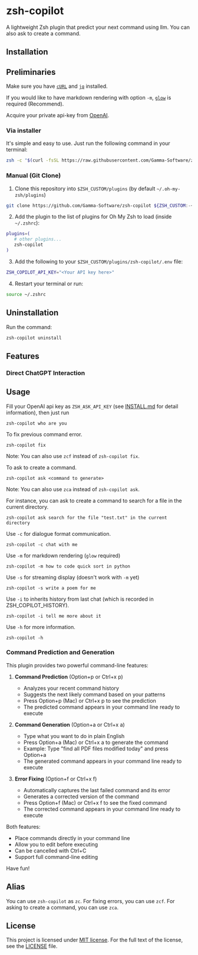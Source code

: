 # zsh-copilot

A lightweight Zsh plugin that predict your next command using llm. You can also ask to create a command.

## Installation

## Preliminaries

Make sure you have [`cURL`](https://curl.se/) and [`jq`](https://stedolan.github.io/jq/) installed.

If you would like to have markdown rendering with option `-m`, [`glow`](https://github.com/charmbracelet/glow) is required (Recommend).

Acquire your private api-key from [OpenAI](https://platform.openai.com/account/api-keys).

### Via installer

It's simple and easy to use. Just run the following command in your terminal:

```sh
zsh -c "$(curl -fsSL https://raw.githubusercontent.com/Gamma-Software/zsh-copilot/refs/heads/master/install.sh)"
```

### Manual (Git Clone)

1. Clone this repository into `$ZSH_CUSTOM/plugins` (by default `~/.oh-my-zsh/plugins`)

```sh
git clone https://github.com/Gamma-Software/zsh-copilot ${ZSH_CUSTOM:-~/.oh-my-zsh}/plugins/zsh-copilot
```

2. Add the plugin to the list of plugins for Oh My Zsh to load (inside `~/.zshrc`):

```sh
plugins=(
   # other plugins...
   zsh-copilot
)
```

3. Add the following to your `$ZSH_CUSTOM/plugins/zsh-copilot/.env` file:
```sh
ZSH_COPILOT_API_KEY="<Your API key here>"
```

4. Restart your terminal or run:
```sh
source ~/.zshrc
```

## Uninstallation

Run the command:
```sh
zsh-copilot uninstall
```

## Features

### Direct ChatGPT Interaction

## Usage

Fill your OpenAI api key as `ZSH_ASK_API_KEY` (see [INSTALL.md](INSTALL.md) for detail information), then just run

```
zsh-copilot who are you
```

To fix previous command error.

```
zsh-copilot fix
```

Note: You can also use `zcf` instead of `zsh-copilot fix`.

To ask to create a command.

```
zsh-copilot ask <command to generate>
```

Note: You can also use `zca` instead of `zsh-copilot ask`.

For instance, you can ask to create a command to search for a file in the current directory.

```
zsh-copilot ask search for the file "test.txt" in the current directory
```

Use `-c` for dialogue format communication.

```
zsh-copilot -c chat with me
```

Use `-m` for markdown rendering (`glow` required)

```
zsh-copilot -m how to code quick sort in python
```

Use `-s` for streaming display (doesn't work with `-m` yet)

```
zsh-copilot -s write a poem for me
```

Use `-i` to inherits history from last chat (which is recorded in ZSH_COPILOT_HISTORY).

```
zsh-copilot -i tell me more about it
```

Use `-h` for more information.

```
zsh-copilot -h
```

### Command Prediction and Generation
This plugin provides two powerful command-line features:

1. **Command Prediction** (Option+p or Ctrl+x p)
   - Analyzes your recent command history
   - Suggests the next likely command based on your patterns
   - Press Option+p (Mac) or Ctrl+x p to see the prediction
   - The predicted command appears in your command line ready to execute

2. **Command Generation** (Option+a or Ctrl+x a)
   - Type what you want to do in plain English
   - Press Option+a (Mac) or Ctrl+x a to generate the command
   - Example: Type "find all PDF files modified today" and press Option+a
   - The generated command appears in your command line ready to execute

3. **Error Fixing** (Option+f or Ctrl+x f)
   - Automatically captures the last failed command and its error
   - Generates a corrected version of the command
   - Press Option+f (Mac) or Ctrl+x f to see the fixed command
   - The corrected command appears in your command line ready to execute

Both features:
- Place commands directly in your command line
- Allow you to edit before executing
- Can be cancelled with Ctrl+C
- Support full command-line editing

Have fun!

## Alias

You can use `zsh-copilot` as `zc`. For fixing errors, you can use `zcf`. For asking to create a command, you can use `zca`.

## License

This project is licensed under [MIT license](http://opensource.org/licenses/MIT). For the full text of the license, see the [LICENSE](LICENSE) file.